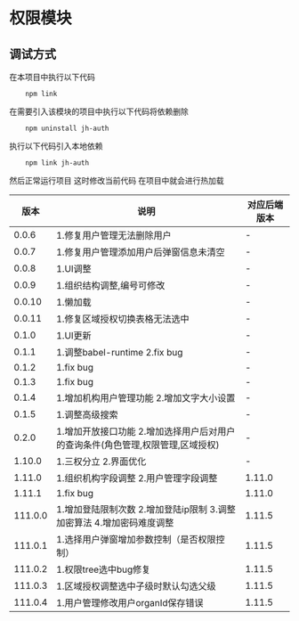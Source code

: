 <!--
 * @Author: Junchi Zhao
 * @LastEditors: Junchi Zhao
 * @Description: 
-->
# 权限模块

## 调试方式

  在本项目中执行以下代码

  ```
      npm link
  ```

  在需要引入该模块的项目中执行以下代码将依赖删除

  ```
      npm uninstall jh-auth
  ```

  执行以下代码引入本地依赖

  ```
      npm link jh-auth
  ```

  然后正常运行项目 这时修改当前代码 在项目中就会进行热加载

| 版本      | 说明                                           | 对应后端版本 |
|---------|----------------------------------------------| --- |
| 0.0.6   | 1.修复用户管理无法删除用户                               | - |
| 0.0.7   | 1.修复用户管理添加用户后弹窗信息未清空                         | - |
| 0.0.8   | 1.UI调整                                       | - |
| 0.0.9   | 1.组织结构调整,编号可修改                               | - |
| 0.0.10  | 1.懒加载                                        | - |
| 0.0.11  | 1.修复区域授权切换表格无法选中                             | - |
| 0.1.0   | 1.UI更新                                       | - |
| 0.1.1   | 1.调整babel-runtime 2.fix bug                  | - |
| 0.1.2   | 1.fix bug                                    | - |
| 0.1.3   | 1.fix bug                                    | - |
| 0.1.4   | 1.增加机构用户管理功能 2.增加文字大小设置                      | - |
| 0.1.5   | 1.调整高级搜索                                     | - |
| 0.2.0   | 1.增加开放接口功能 2.增加选择用户后对用户的查询条件(角色管理,权限管理,区域授权) | - |
| 1.10.0  | 1.三权分立 2.界面优化                                | - |
| 1.11.0  | 1.组织机构字段调整 2.用户管理字段调整                        | 1.11.0 |
| 1.11.1  | 1.fix bug                                    | 1.11.0 |
| 111.0.0 | 1.增加登陆限制次数 2.增加登陆ip限制 3.调整加密算法 4.增加密码难度调整    | 1.11.5 |
| 111.0.1 | 1.选择用户弹窗增加参数控制（是否权限控制）                       | 1.11.5 |
| 111.0.2 | 1.权限tree选中bug修复                              | 1.11.5 |
| 111.0.3 | 1.区域授权调整选中子级时默认勾选父级                          | 1.11.5 |
| 111.0.4 | 1.用户管理修改用户organId保存错误                        | 1.11.5 |
